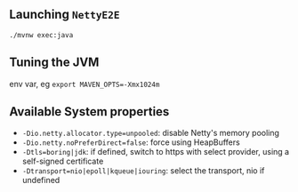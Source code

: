 ## Launching `NettyE2E`

`./mvnw exec:java`

## Tuning the JVM

env var, eg `export MAVEN_OPTS=-Xmx1024m`

## Available System properties

* `-Dio.netty.allocator.type=unpooled`: disable Netty's memory pooling
* `-Dio.netty.noPreferDirect=false`: force using HeapBuffers
* `-Dtls=boring|jdk`: if defined, switch to https with select provider, using a self-signed certificate
* `-Dtransport=nio|epoll|kqueue|iouring`: select the transport, nio if undefined
